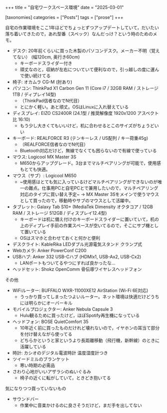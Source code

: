 +++
title = "自宅ワークスペース環境"
date = "2025-03-01"

[taxonomies]
categories = ["Posts"]
tags = ["prose"]
+++

自宅の作業環境をここ1年ほどでちょっとずつアップデートしていて，だいたい落ち着いてきたので，あれ型番（スペック）なんだっけ？という時のためのメモ。

- デスク: 20年前くらいに買った木製のパソコンデスク。メーカー不明（覚えてない） (幅120cm, 奥行き60cm)
  - キーボードスライダー付き
  - 頑丈なのと，収納が左右についていて便利なので，引っ越しの度に運んで使い続けてる
- 椅子: オカムラ CG-M (肘あり)
- パソコン: ThinkPad X1 Carbon Gen 11 (Core i7 / 32GB RAM / ストレージ 1TB / ディプレイ14型)
  - （ThinkPad信者なのでN代目）
  - とにかく軽い。あと頑丈。OSはLinuxに入れ替えている
- ディスプレイ: EIZO CS2400R (24.1型 / 推奨解像度 1920x1200 アスペクト比 16:10)
  - もう少し大きくてもいいけど，机に合わせるとこのサイズがちょうどいい
- キーボード: REALFORCE R3 (テンキーレス / US配列 / キー荷重45g)
  - （REALFORCE信者なのでN代目）
  - Bluetooth対応だけど，無線でなくても困らないので有線で使っている
- マウス: Logicool MX Master 3S
  - M650からアップグレード。3台までマルチペアリングが可能で，使用感もとても快適。
- マウス（サブ）: Logicool M650
  - ~使用感はとても気に入っているけどマルチペアリングができないのが唯一の難点。仕事用PCと自宅PCとで兼用したいので，マルチペアリング対応のタイプに買い替え予定~ -> MX Master 3Sをメインで使うマウスとして買ったので，移動時やサブのマウスとして活躍中。
- タブレット: Galaxy Tab S10+ (MediaTek Dimensity オクタコア / 12GB RAM / ストレージ 512GB / ディスプレイ12.4型)
  - キーボードは机に備え付けのキーボードスライダーに置いていて，机の上のディプレイ手前の作業スペースが空いてるので，そこにサブ機として置いている
  - OSはスマホと合わせておくと何かと便利
- デスクライト: KableRika LEDダブル光源電気スタンド クランプ式
- Webカメラ: Anker PowerConf C200
- USBハブ: Anker 332 USB-Cハブ (HDMIx1, USB-Ax2, USB-Cx2)
  - LANポートもついてるやつにすれば良かったな...
- ヘッドセット: Shokz OpenComm 骨伝導ワイヤレスヘッドフォン

その他
- WiFiルーター: BUFFALO WXR-11000XE12 AirStation (Wi-Fi 6E対応)
  - うっかり買ってしまったつよいルーター。ネット環境は快適だけどうちには明らかにオーバーキル
- モバイルプロジェクター: Anker Nebula Capsule 3
  - Hulu観るために買ったけど，ほぼSpotify再生機になっている
- ヘッドフォン: BOSE QuietComfort 35
  - 10年近く前に買ったものだけれど壊れないので，イヤホンの耳当て部分を付け替えながら使ってる
  - どちらかというと家というより長距離移動（飛行機，新幹線）のときに活躍している
- 時計: カシオのデジタル電波時計 温度湿度計つき
- ツイードミルのブランケット
  - 寒い時期の必需品
- さわり心地がいいアザラシのぬいぐるみ
  - 椅子の近くに転がしていて，ときどき抱いてる

気になりつつ買っていないもの
- サウンドバー
  - 作業中に音楽かけるのに良さそうだけど，まだ手を出してない